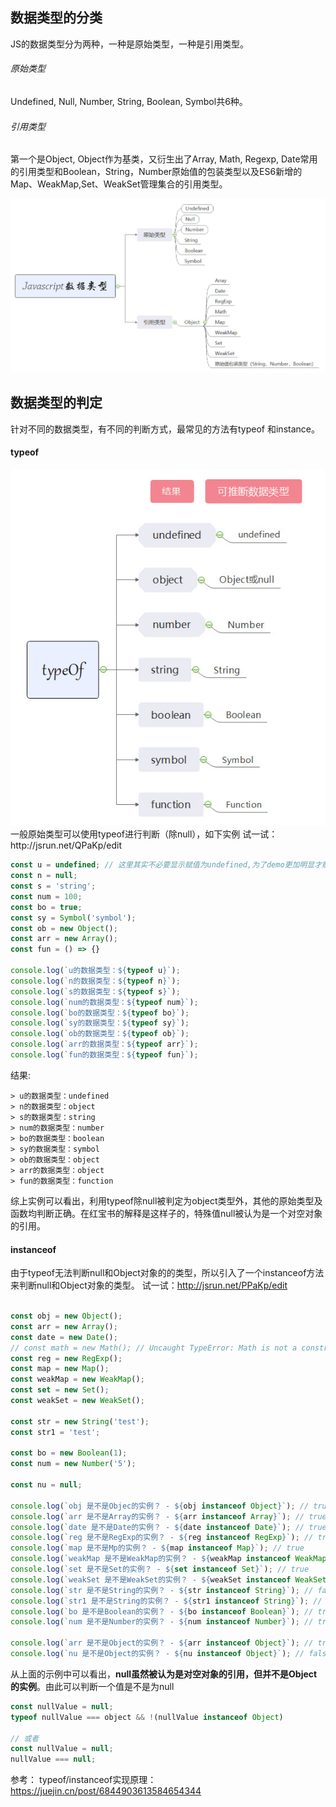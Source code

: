 ## 数据类型的分类
JS的数据类型分为两种，一种是原始类型，一种是引用类型。
###### 原始类型
Undefined, Null, Number, String, Boolean, Symbol共6种。
###### 引用类型
第一个是Object, Object作为基类，又衍生出了Array, Math, Regexp, Date常用的引用类型和Boolean，String，Number原始值的包装类型以及ES6新增的Map、WeakMap,Set、WeakSet管理集合的引用类型。
<div style="text-align: center"><img src="./ES基础/JS数据类型概述.jpg" ></div>

## 数据类型的判定
针对不同的数据类型，有不同的判断方式，最常见的方法有typeof 和instance。

#### typeof
<div style="text-align: center"><img src="./ES基础/typeof.jpg" ></div>
一般原始类型可以使用typeof进行判断（除null），如下实例
试一试：http://jsrun.net/QPaKp/edit

```javascript
const u = undefined; // 这里其实不必要显示赋值为undefined,为了demo更加明显才赋值
const n = null;
const s = 'string';
const num = 100;
const bo = true;
const sy = Symbol('symbol');
const ob = new Object();
const arr = new Array();
const fun = () => {}

console.log(`u的数据类型：${typeof u}`);
console.log(`n的数据类型：${typeof n}`);
console.log(`s的数据类型：${typeof s}`);
console.log(`num的数据类型：${typeof num}`);
console.log(`bo的数据类型：${typeof bo}`);
console.log(`sy的数据类型：${typeof sy}`);
console.log(`ob的数据类型：${typeof ob}`);
console.log(`arr的数据类型：${typeof arr}`);
console.log(`fun的数据类型：${typeof fun}`);
```
结果:

```
> u的数据类型：undefined
> n的数据类型：object
> s的数据类型：string
> num的数据类型：number
> bo的数据类型：boolean
> sy的数据类型：symbol
> ob的数据类型：object
> arr的数据类型：object
> fun的数据类型：function
```
综上实例可以看出，利用typeof除null被判定为object类型外，其他的原始类型及函数均判断正确。在红宝书的解释是这样子的，特殊值null被认为是一个对空对象的引用。

#### instanceof

由于typeof无法判断null和Object对象的的类型，所以引入了一个instanceof方法来判断null和Object对象的类型。
试一试：http://jsrun.net/PPaKp/edit

```javascript

const obj = new Object();
const arr = new Array();
const date = new Date();
// const math = new Math(); // Uncaught TypeError: Math is not a constructor
const reg = new RegExp();
const map = new Map();
const weakMap = new WeakMap();
const set = new Set();
const weakSet = new WeakSet();

const str = new String('test');
const str1 = 'test';

const bo = new Boolean(1);
const num = new Number('5');

const nu = null;

console.log(`obj 是不是Objec的实例？ - ${obj instanceof Object}`); // true
console.log(`arr 是不是Array的实例？ - ${arr instanceof Array}`); // true
console.log(`date 是不是Date的实例？ - ${date instanceof Date}`); // true
console.log(`reg 是不是RegExp的实例？ - ${reg instanceof RegExp}`); // true
console.log(`map 是不是Mp的实例？ - ${map instanceof Map}`); // true
console.log(`weakMap 是不是WeakMap的实例？ - ${weakMap instanceof WeakMap}`); // true
console.log(`set 是不是Set的实例？ - ${set instanceof Set}`); // true
console.log(`weakSet 是不是WeakSet的实例？ - ${weakSet instanceof WeakSet}`); // true
console.log(`str 是不是String的实例？ - ${str instanceof String}`); // false
console.log(`str1 是不是String的实例？ - ${str1 instanceof String}`); // true
console.log(`bo 是不是Boolean的实例？ - ${bo instanceof Boolean}`); // true
console.log(`num 是不是Number的实例？ - ${num instanceof Number}`); // true

console.log(`arr 是不是Object的实例？ - ${arr instanceof Object}`); // true
console.log(`nu 是不是Object的实例？ - ${nu instanceof Object}`); // false

```
从上面的示例中可以看出，**null虽然被认为是对空对象的引用，但并不是Object的实例**。由此可以判断一个值是不是为null

```javascript
const nullValue = null;
typeof nullValue === object && !(nullValue instanceof Object)

// 或者
const nullValue = null;
nullValue === null;
```

参考：
typeof/instanceof实现原理：https://juejin.cn/post/6844903613584654344




